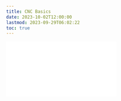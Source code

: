 ```yaml
---
title: CNC Basics
date: 2023-10-02T12:00:00
lastmod: 2023-09-29T06:02:22
toc: true
---
```


![Link to included file content](../../../../digital-fabrication/cnc/cnc-basics.md)
